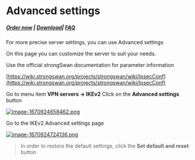 # Advanced settings

##### [Order now](https://panel.puqcloud.com/index.php?rp=/store/puqvpn) | [Download](https://download.puqcloud.com/cp/puqvpncp/)| [FAQ](https://faq.puqcloud.com)

For more precise server settings, you can use Advanced settings

On this page you can customize the server to suit your needs.

Use the official strongSwan documentation for parameter information

[https://wiki.strongswan.org/projects/strongswan/wiki/IpsecConf](https://wiki.strongswan.org/projects/strongswan/wiki/IpsecConf)

Go to menu item **VPN servers -&gt; IKEv2** Click on the **Advanced settings** button

[![image-1670924658462.png](https://doc.puq.info/uploads/images/gallery/2022-12/scaled-1680-/image-1670924658462.png)](https://doc.puq.info/uploads/images/gallery/2022-12/image-1670924658462.png)

Go to the IKEv2 Advanced settings page

[![image-1670924724136.png](https://doc.puq.info/uploads/images/gallery/2022-12/scaled-1680-/image-1670924724136.png)](https://doc.puq.info/uploads/images/gallery/2022-12/image-1670924724136.png)

>In order to restore the default settings, click the **Set default and reset** button
